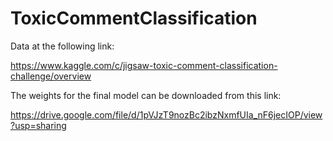 # ToxicCommentClassification

Data at the following link:

https://www.kaggle.com/c/jigsaw-toxic-comment-classification-challenge/overview

The weights for the final model can be downloaded from this link: 

https://drive.google.com/file/d/1pVJzT9nozBc2ibzNxmfUIa_nF6jecIOP/view?usp=sharing

